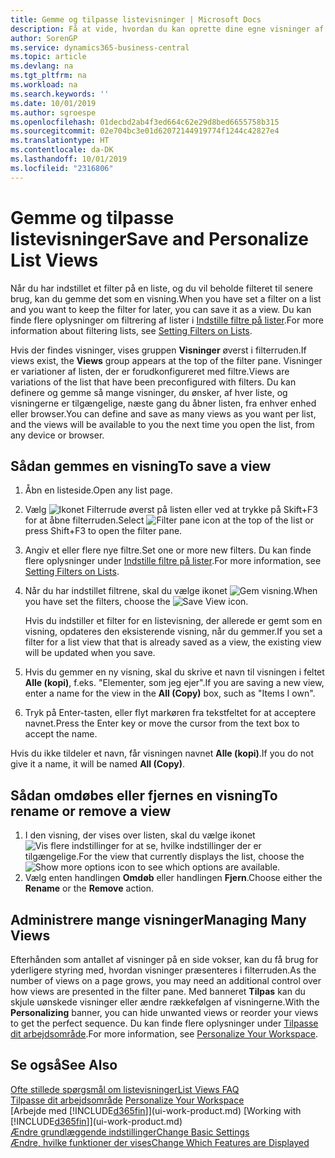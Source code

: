 ```yaml
---
title: Gemme og tilpasse listevisninger | Microsoft Docs
description: Få at vide, hvordan du kan oprette dine egne visninger af filtrerede lister.
author: SorenGP
ms.service: dynamics365-business-central
ms.topic: article
ms.devlang: na
ms.tgt_pltfrm: na
ms.workload: na
ms.search.keywords: ''
ms.date: 10/01/2019
ms.author: sgroespe
ms.openlocfilehash: 01decbd2ab4f3ed664c62e29d8bed6655758b315
ms.sourcegitcommit: 02e704bc3e01d62072144919774f1244c42827e4
ms.translationtype: HT
ms.contentlocale: da-DK
ms.lasthandoff: 10/01/2019
ms.locfileid: "2316806"
---
```

# <a name="save-and-personalize-list-views"></a><span data-ttu-id="46896-103">Gemme og tilpasse listevisninger</span><span class="sxs-lookup"><span data-stu-id="46896-103">Save and Personalize List Views</span></span>
<span data-ttu-id="46896-104">Når du har indstillet et filter på en liste, og du vil beholde filteret til senere brug, kan du gemme det som en visning.</span><span class="sxs-lookup"><span data-stu-id="46896-104">When you have set a filter on a list and you want to keep the filter for later, you can save it as a view.</span></span> <span data-ttu-id="46896-105">Du kan finde flere oplysninger om filtrering af lister i [Indstille filtre på lister](ui-enter-criteria-filters.md#setting-filters-on-lists).</span><span class="sxs-lookup"><span data-stu-id="46896-105">For more information about filtering lists, see [Setting Filters on Lists](ui-enter-criteria-filters.md#setting-filters-on-lists).</span></span>

<span data-ttu-id="46896-106">Hvis der findes visninger, vises gruppen **Visninger** øverst i filterruden.</span><span class="sxs-lookup"><span data-stu-id="46896-106">If views exist, the **Views** group appears at the top of the filter pane.</span></span> <span data-ttu-id="46896-107">Visninger er variationer af listen, der er forudkonfigureret med filtre.</span><span class="sxs-lookup"><span data-stu-id="46896-107">Views are variations of the list that have been preconfigured with filters.</span></span> <span data-ttu-id="46896-108">Du kan definere og gemme så mange visninger, du ønsker, af hver liste, og visningerne er tilgængelige, næste gang du åbner listen, fra enhver enhed eller browser.</span><span class="sxs-lookup"><span data-stu-id="46896-108">You can define and save as many views as you want per list, and the views will be available to you the next time you open the list, from any device or browser.</span></span>

## <a name="to-save-a-view"></a><span data-ttu-id="46896-109">Sådan gemmes en visning</span><span class="sxs-lookup"><span data-stu-id="46896-109">To save a view</span></span>
1. <span data-ttu-id="46896-110">Åbn en listeside.</span><span class="sxs-lookup"><span data-stu-id="46896-110">Open any list page.</span></span>
2. <span data-ttu-id="46896-111">Vælg ![Ikonet Filterrude](media/open-filter-pane-icon.png "Ikonet Filterrude") øverst på listen eller ved at trykke på Skift+F3 for at åbne filterruden.</span><span class="sxs-lookup"><span data-stu-id="46896-111">Select ![Filter pane icon](media/open-filter-pane-icon.png "Filter pane icon") at the top of the list or press Shift+F3 to open the filter pane.</span></span>
3. <span data-ttu-id="46896-112">Angiv et eller flere nye filtre.</span><span class="sxs-lookup"><span data-stu-id="46896-112">Set one or more new filters.</span></span> <span data-ttu-id="46896-113">Du kan finde flere oplysninger under [Indstille filtre på lister](ui-enter-criteria-filters.md#setting-filters-on-lists).</span><span class="sxs-lookup"><span data-stu-id="46896-113">For more information, see [Setting Filters on Lists](ui-enter-criteria-filters.md#setting-filters-on-lists).</span></span>
4. <span data-ttu-id="46896-114">Når du har indstillet filtrene, skal du vælge ikonet ![Gem visning](media/save_view_icon.png "Gem visning").</span><span class="sxs-lookup"><span data-stu-id="46896-114">When you have set the filters, choose the ![Save View](media/save_view_icon.png "Save View") icon.</span></span>

    <span data-ttu-id="46896-115">Hvis du indstiller et filter for en listevisning, der allerede er gemt som en visning, opdateres den eksisterende visning, når du gemmer.</span><span class="sxs-lookup"><span data-stu-id="46896-115">If you set a filter for a list view that that is already saved as a view, the existing view will be updated when you save.</span></span>
5. <span data-ttu-id="46896-116">Hvis du gemmer en ny visning, skal du skrive et navn til visningen i feltet **Alle (kopi)**, f.eks. "Elementer, som jeg ejer".</span><span class="sxs-lookup"><span data-stu-id="46896-116">If you are saving a new view, enter a name for the view in the **All (Copy)** box, such as "Items I own".</span></span>
6. <span data-ttu-id="46896-117">Tryk på Enter-tasten, eller flyt markøren fra tekstfeltet for at acceptere navnet.</span><span class="sxs-lookup"><span data-stu-id="46896-117">Press the Enter key or move the cursor from the text box to accept the name.</span></span>

<span data-ttu-id="46896-118">Hvis du ikke tildeler et navn, får visningen navnet **Alle (kopi)**.</span><span class="sxs-lookup"><span data-stu-id="46896-118">If you do not give it a name, it will be named **All (Copy)**.</span></span>

## <a name="to-rename-or-remove-a-view"></a><span data-ttu-id="46896-119">Sådan omdøbes eller fjernes en visning</span><span class="sxs-lookup"><span data-stu-id="46896-119">To rename or remove a view</span></span>
1. <span data-ttu-id="46896-120">I den visning, der vises over listen, skal du vælge ikonet ![Vis flere indstillinger](media/show-more-options-icon.png "Vis flere indstillinger") for at se, hvilke indstillinger der er tilgængelige.</span><span class="sxs-lookup"><span data-stu-id="46896-120">For the view that currently displays the list, choose the ![Show more options](media/show-more-options-icon.png "Show more options") icon to see which options are available.</span></span>
2. <span data-ttu-id="46896-121">Vælg enten handlingen **Omdøb** eller handlingen **Fjern**.</span><span class="sxs-lookup"><span data-stu-id="46896-121">Choose either the **Rename** or the **Remove** action.</span></span>

## <a name="managing-many-views"></a><span data-ttu-id="46896-122">Administrere mange visninger</span><span class="sxs-lookup"><span data-stu-id="46896-122">Managing Many Views</span></span>
<span data-ttu-id="46896-123">Efterhånden som antallet af visninger på en side vokser, kan du få brug for yderligere styring med, hvordan visninger præsenteres i filterruden.</span><span class="sxs-lookup"><span data-stu-id="46896-123">As the number of views on a page grows, you may need an additional control over how views are presented in the filter pane.</span></span> <span data-ttu-id="46896-124">Med banneret **Tilpas** kan du skjule uønskede visninger eller ændre rækkefølgen af visningerne.</span><span class="sxs-lookup"><span data-stu-id="46896-124">With the **Personalizing** banner, you can hide unwanted views or reorder your views to get the perfect sequence.</span></span> <span data-ttu-id="46896-125">Du kan finde flere oplysninger under [Tilpasse dit arbejdsområde](ui-personalization-user.md).</span><span class="sxs-lookup"><span data-stu-id="46896-125">For more information, see [Personalize Your Workspace](ui-personalization-user.md).</span></span>

## <a name="see-also"></a><span data-ttu-id="46896-126">Se også</span><span class="sxs-lookup"><span data-stu-id="46896-126">See Also</span></span>
[<span data-ttu-id="46896-127">Ofte stillede spørgsmål om listevisninger</span><span class="sxs-lookup"><span data-stu-id="46896-127">List Views FAQ</span></span>](ui-views-faq.md)  
<span data-ttu-id="46896-128">[Tilpasse dit arbejdsområde](ui-personalization-user.md)  </span><span class="sxs-lookup"><span data-stu-id="46896-128">[Personalize Your Workspace](ui-personalization-user.md)  </span></span>  
<span data-ttu-id="46896-129">[Arbejde med [!INCLUDE[d365fin](includes/d365fin_md.md)]](ui-work-product.md)  </span><span class="sxs-lookup"><span data-stu-id="46896-129">[Working with [!INCLUDE[d365fin](includes/d365fin_md.md)]](ui-work-product.md)  </span></span>  
[<span data-ttu-id="46896-130">Ændre grundlæggende indstillinger</span><span class="sxs-lookup"><span data-stu-id="46896-130">Change Basic Settings</span></span>](ui-change-basic-settings.md)  
[<span data-ttu-id="46896-131">Ændre, hvilke funktioner der vises</span><span class="sxs-lookup"><span data-stu-id="46896-131">Change Which Features are Displayed</span></span>](ui-experiences.md)  
